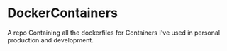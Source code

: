 # DockerContainers
A repo Containing all the dockerfiles for Containers I've used in personal production and development.
